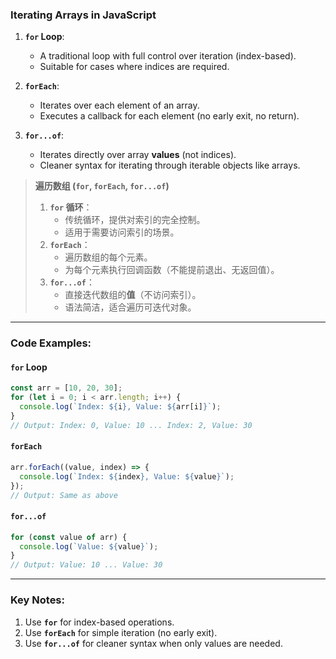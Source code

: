 ### Iterating Arrays in JavaScript

<audio src="..\..\mp3\`for` Loop_ A t.mp3"></audio>

1. **`for` Loop**:
   - A traditional loop with full control over iteration (index-based).
   - Suitable for cases where indices are required.

2. **`forEach`**:
   - Iterates over each element of an array.
   - Executes a callback for each element (no early exit, no return).

3. **`for...of`**:
   - Iterates directly over array **values** (not indices).
   - Cleaner syntax for iterating through iterable objects like arrays.

> **遍历数组 (`for`, `forEach`, `for...of`)**  
>
> <audio src="..\..\mp3\`for` 循环：  传统循环.mp3"></audio>
>
> 1. **`for` 循环**：  
>    - 传统循环，提供对索引的完全控制。  
>    - 适用于需要访问索引的场景。  
> 2. **`forEach`**：  
>    - 遍历数组的每个元素。  
>    - 为每个元素执行回调函数（不能提前退出、无返回值）。  
> 3. **`for...of`**：  
>    - 直接迭代数组的**值**（不访问索引）。  
>    - 语法简洁，适合遍历可迭代对象。

---

### Code Examples:

<audio src="..\..\mp3\在`for`循环中，可以通过显.mp3"></audio>

#### **`for` Loop**
```javascript
const arr = [10, 20, 30];
for (let i = 0; i < arr.length; i++) {
  console.log(`Index: ${i}, Value: ${arr[i]}`);
}
// Output: Index: 0, Value: 10 ... Index: 2, Value: 30
```

#### **`forEach`**
```javascript
arr.forEach((value, index) => {
  console.log(`Index: ${index}, Value: ${value}`);
});
// Output: Same as above
```

#### **`for...of`**
```javascript
for (const value of arr) {
  console.log(`Value: ${value}`);
}
// Output: Value: 10 ... Value: 30
```

---

### Key Notes:

<audio src="..\..\mp3\1. Use __`for`_.mp3"></audio>

1. Use **`for`** for index-based operations.  
2. Use **`forEach`** for simple iteration (no early exit).  
3. Use **`for...of`** for cleaner syntax when only values are needed.